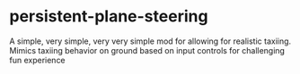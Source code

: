 # persistent-plane-steering
A simple, very simple, very very simple mod for allowing for realistic taxiing.  Mimics taxiing behavior on ground based on input controls for challenging fun experience
